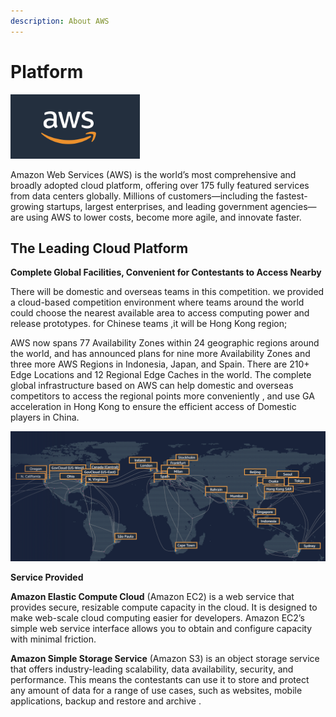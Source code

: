 ```yaml
---
description: About AWS
---
```


# Platform

![](../../.gitbook/assets/tu-pian-1.png)  

Amazon Web Services \(AWS\) is the world’s most comprehensive and broadly adopted cloud platform, offering over 175 fully featured services from data centers globally. Millions of customers—including the fastest-growing startups, largest enterprises, and leading government agencies—are using AWS to lower costs, become more agile, and innovate faster.

## The **L**eading Cloud Platform <a id="The_leading_cloud_platform"></a>

**Complete Global Facilities, Convenient for Contestants to Access Nearby**

There will be domestic and overseas teams in this competition. we provided a cloud-based competition environment where teams around the world could choose the nearest available area to access computing power and release prototypes. for Chinese teams ,it will be Hong Kong region;

AWS now spans 77 Availability Zones within 24 geographic regions around the world, and has announced plans for nine more Availability Zones and three more AWS Regions in Indonesia, Japan, and Spain. There are 210+ Edge Locations and 12 Regional Edge Caches in the world. The complete global infrastructure based on AWS can help domestic and overseas competitors to access the regional points more conveniently , and use GA acceleration in Hong Kong to ensure the efficient access of Domestic players in China.

![AWS Global Cloud Infrastructure](../../.gitbook/assets/image%20%2871%29.png)

**Service Provided**

**Amazon Elastic Compute Cloud** \(Amazon EC2\) is a web service that provides secure, resizable compute capacity in the cloud. It is designed to make web-scale cloud computing easier for developers. Amazon EC2’s simple web service interface allows you to obtain and configure capacity with minimal friction.

**Amazon Simple Storage Service** \(Amazon S3\) is an object storage service that offers industry-leading scalability, data availability, security, and performance. This means the contestants can use it to store and protect any amount of data for a range of use cases, such as websites, mobile applications, backup and restore and archive .



